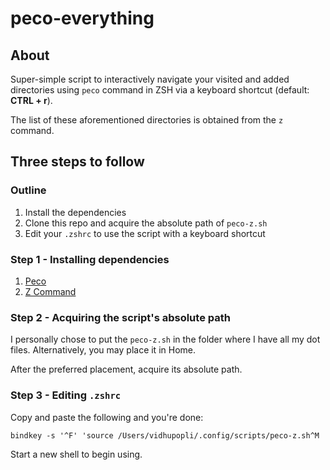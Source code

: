 # peco-everything

## About

Super-simple script to interactively navigate your visited and added  directories using `peco` command in ZSH via a keyboard shortcut (default: **CTRL + r**).

The list of these aforementioned directories is obtained from the `z` command.

## Three steps to follow

### Outline

1. Install the dependencies
2. Clone this repo and acquire the absolute path of `peco-z.sh`
3. Edit your `.zshrc` to use the script with a keyboard shortcut

### Step 1 - Installing dependencies

1. [Peco](https://github.com/peco/peco)
2. [Z Command](https://github.com/agkozak/zsh-z)

### Step 2 - Acquiring the script's absolute path

I personally chose to put the `peco-z.sh` in the folder where I have all my dot files. Alternatively, you may place it in Home.

After the preferred placement, acquire its absolute path.

### Step 3 - Editing `.zshrc`

Copy and paste the following and you're done:

`bindkey -s '^F' 'source /Users/vidhupopli/.config/scripts/peco-z.sh^M`

Start a new shell to begin using.
